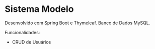 # Sistema Modelo

Desenvolvido com Spring Boot e Thymeleaf.
Banco de Dados MySQL.

Funcionalidades:

 - CRUD de Usuários
